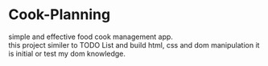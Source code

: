 # Cook-Planning
simple and effective food cook management app.   
this project similer to TODO List and build html, css and dom manipulation
it is initial or test my dom knowledge.
